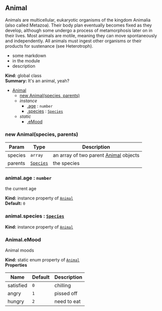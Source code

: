 <a name="Animal"></a>
## Animal
Animals are multicellular, eukaryotic organisms of the kingdom Animalia (also called Metazoa). Their body plan eventually becomes fixed as they develop, although some undergo a process of metamorphosis later on in their lives. Most animals are motile, meaning they can move spontaneously and independently. All animals must ingest other organisms or their products for sustenance (see Heterotroph).

- some markdown
- in the module
- description

**Kind:** global class  
**Summary:** It&#x27;s an animal, yeah?  

* [Animal](#Animal)
  * [new Animal(species, parents)](#new_Animal_new)
  * _instance_
    * [.age](#Animal+age) : <code>number</code>
    * [.species](#Animal+species) : <code>[Species](#Species)</code>
  * _static_
    * [.eMood](#Animal.eMood)

<a name="new_Animal_new"></a>
### new Animal(species, parents)

| Param | Type | Description |
| --- | --- | --- |
| species | <code>array</code> | an array of two parent [Animal](#Animal) objects |
| parents | <code>[Species](#Species)</code> | the species |

<a name="Animal+age"></a>
### animal.age : <code>number</code>
the current age

**Kind:** instance property of <code>[Animal](#Animal)</code>  
**Default:** <code>0</code>  
<a name="Animal+species"></a>
### animal.species : <code>[Species](#Species)</code>
**Kind:** instance property of <code>[Animal](#Animal)</code>  
<a name="Animal.eMood"></a>
### Animal.eMood
Animal moods

**Kind:** static enum property of <code>[Animal](#Animal)</code>  
**Properties**

| Name | Default | Description |
| --- | --- | --- |
| satisfied | <code>0</code> | chilling |
| angry | <code>1</code> | pissed off |
| hungry | <code>2</code> | need to eat |

